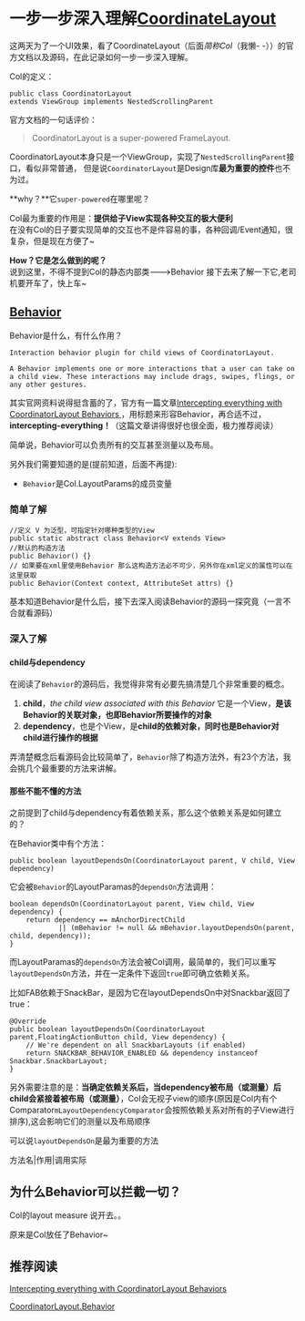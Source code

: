 # 一步一步深入理解[CoordinateLayout](https://developer.android.com/reference/android/support/design/widget/CoordinatorLayout.html)

这两天为了一个UI效果，看了CoordinateLayout（后面*简称Col*（我懒- -））的官方文档以及源码，在此记录如何一步一步深入理解。    

Col的定义：  
```
public class CoordinatorLayout 
extends ViewGroup implements NestedScrollingParent
```  

官方文档的一句话评价：  
> CoordinatorLayout is a super-powered FrameLayout.

CoordinatorLayout本身只是一个ViewGroup，实现了`NestedScrollingParent`接口，看似非常普通，
但是说`CoordinatorLayout`是Design库**最为重要的控件**也不为过。  

**why？**它`super-powered`在哪里呢？    

Col最为重要的作用是：**提供给子View实现各种交互的极大便利**  
在没有Col的日子要实现简单的交互也不是件容易的事，各种回调/Event通知，很复杂，但是现在方便了~  
 
 **How？它是怎么做到的呢？**    
说到这里，不得不提到Col的静态内部类--->Behavior
接下去来了解一下它,老司机要开车了，快上车~  

## [Behavior](https://developer.android.com/reference/android/support/design/widget/CoordinatorLayout.Behavior.html)  
Behavior是什么，有什么作用？ 

	Interaction behavior plugin for child views of CoordinatorLayout.

	A Behavior implements one or more interactions that a user can take on a child view. These interactions may include drags, swipes, flings, or any other gestures.

其实官网资料说得挺含蓄的了，官方有一篇文章[Intercepting everything with CoordinatorLayout Behaviors
](https://medium.com/google-developers/intercepting-everything-with-coordinatorlayout-behaviors-8c6adc140c26#.p1v2t3rxo)，用标题来形容Behavior，再合适不过，**intercepting-everything！**（这篇文章讲得很好也很全面，极力推荐阅读）  

简单说，Behavior可以负责所有的交互甚至测量以及布局。  

另外我们需要知道的是(提前知道，后面不再提):  

- `Behavior`是Col.LayoutParams的成员变量


### 简单了解
```
//定义 V 为泛型，可指定针对哪种类型的View 
public static abstract class Behavior<V extends View> 
//默认的构造方法
public Behavior() {}
// 如果要在xml里使用Behavior 那么这构造方法必不可少，另外你在xml定义的属性可以在这里获取
public Behavior(Context context, AttributeSet attrs) {}
```

基本知道Behavior是什么后，接下去深入阅读Behavior的源码一探究竟（一言不合就看源码）  

### 深入了解 

#### child与dependency

在阅读了`Behavior`的源码后，我觉得非常有必要先搞清楚几个非常重要的概念。  

1. **child**，*the child view associated with this Behavior*
它是一个View，**是该Behavior的关联对象，也即Behavior所要操作的对象**    
2. **dependency**，也是个View，是**child的依赖对象，同时也是Behavior对child进行操作的根据**  

弄清楚概念后看源码会比较简单了，`Behavior`除了构造方法外，有23个方法，我会挑几个最重要的方法来讲解。  

#### 那些不能不懂的方法

之前提到了child与dependency有着依赖关系，那么这个依赖关系是如何建立的？  

在Behavior类中有个方法：  

```
public boolean layoutDependsOn(CoordinatorLayout parent, V child, View dependency)
```
它会被`Behavior`的LayoutParamas的`dependsOn`方法调用：

```
boolean dependsOn(CoordinatorLayout parent, View child, View dependency) {
    return dependency == mAnchorDirectChild
            || (mBehavior != null && mBehavior.layoutDependsOn(parent, child, dependency));
}
```

而LayoutParamas的`dependsOn`方法会被Col调用，最简单的，我们可以重写`layoutDependsOn`方法，并在一定条件下返回`true`即可确立依赖关系。  

比如FAB依赖于SnackBar，是因为它在layoutDependsOn中对Snackbar返回了true：    
```
@Override
public boolean layoutDependsOn(CoordinatorLayout parent,FloatingActionButton child, View dependency) {
    // We're dependent on all SnackbarLayouts (if enabled)
    return SNACKBAR_BEHAVIOR_ENABLED && dependency instanceof Snackbar.SnackbarLayout;
}
```


另外需要注意的是：**当确定依赖关系后，当dependency被布局（或测量）后child会紧接着被布局（或测量）**，Col会无视子view的顺序(原因是Col内有个Comparator`mLayoutDependencyComparator`会按照依赖关系对所有的子View进行排序),这会影响它们的测量以及布局顺序   

可以说`layoutDependsOn`是最为重要的方法  
	
	



方法名|作用|调用实际  




## 为什么Behavior可以拦截一切？
Col的layout measure 说开去。。

原来是Col放任了Behavior~

## 推荐阅读  
[Intercepting everything with CoordinatorLayout Behaviors
](https://medium.com/google-developers/intercepting-everything-with-coordinatorlayout-behaviors-8c6adc140c26#.p1v2t3rxo)  

[CoordinatorLayout.Behavior](https://developer.android.com/reference/android/support/design/widget/CoordinatorLayout.Behavior.html)  
